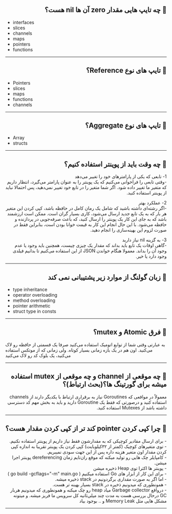
 <h2 dir="rtl"> 🌱 چه تایپ هایی مقدار zero آن ها nil هست؟</h2>

* interfaces
* slices
* channels
* maps
* pointers  
* functions

---

 <h2 dir="rtl"> 🌱 تایپ های نوع Reference؟</h2>  

* Pointers
* slices
* maps
* functions
* channels

---

 <h2 dir="rtl"> 🌱 تایپ های نوع Aggregate؟</h2>  

* Array 
* structs

---

<h2 dir="rtl">🌱 چه وقت باید از پوینتر استفاده کنیم؟</h2>
 <p dir="rtl">
1- تابعی که یکی از پارامترهای خود را تغییر می‌دهد
<br>
-وقتی تابعی را فراخوانی می‌کنیم که یک پوینتر را به عنوان پارامتر می‌گیرد، انتظار داریم که متغیر ما تغییر داده شود. اگر شما متغیر را در تابع خود تغییر نمی‌دهید، پس احتمالا نباید از پوینتر استفاده کنید.
 </p>
 <p dir="rtl">
2- عملکرد بهتر
<br>
-اگر رشته‌ای داشته باشید که شامل یک رمان کامل در حافظه باشد، کپی کردن این متغیر هر بار که به یک تابع جدید ارسال می‌شود، کاری بسیار گران است. ممکن است ارزشمند باشد که به جای این کار یک پوینتر را ارسال کنید، که باعث صرفه‌جویی در پردازنده و حافظه می‌شود. با این حال انجام این کار به قیمت خوانا بودن است، بنابراین فقط در صورت لزوم این بهینه‌سازی را انجام دهید.
  </p>
 <p dir="rtl">
3- به گزینه nil نیاز دارید
<br>
-گاهی اوقات یک تابع باید بداند که مقدار یک چیزی چیست، همچنین باید وجود یا عدم وجود آن را بداند. معمولا هنگام خواندن JSON از این استفاده می‌کنیم تا بدانیم فیلدی وجود دارد یا خیر.
 </p>

---

 <h2 dir="rtl"> 🌱 زبان گولنگ از موارد زیر پشتیبانی نمی کند</h2>

* type inheritance
* operator overloading
* method overloading
* pointer arithmetic
* struct type in consts

---

 <h2 dir="rtl"> 🌱 فرق Atomic و mutex؟</h2>  
 <p>
به عبارتی وقتی شما از توابع اتومیک استفاده می‌کنید صرفا یک قسمتی از حافظه رو لاک می‌کنید. اون هم در یک بازه زمانی بسیار کوتاه. ولی زمانی که از موتکس استفاده می‌کنید، یک بلوک کد رو لاک می‌کنید
 </p>

---

 <h2  dir="rtl"> 🌱 چه موقعی از channel و چه موقعی از mutex استفاده میشه برای گورتینگ ها؟(بحث ارتباط)؟ </h2>  
 <p  dir="rtl">
معمولاً در مواقعی که Goroutines نیاز به برقراری ارتباط با یکدیگر دارند از channels  استفاده کنید 
و درصورتی که فقط یک Goroutine دارید و باید به بخش مهم کد دسترسی داشته باشد از Mutexes استفاده کنید.
 </p>

---

 <h2  dir="rtl"> 🌱 چرا کپی کردن pointer کند تر از کپی کردن مقدار هست؟</h2>  
 <p   dir="rtl">
- برای ارسال مقادیر کوچیکی که به مقدارشون فقط نیاز داریم از پوینتر استفاده نکنیم. <br>
- توی متغیرهای کوچیک (کمتر از ۳۲کیلوبایت) کپی کردن یک پوینتر تقریبا به اندازه کپی کردن مقدار اون متغیر هزینه داره  پس از این جهت سودی نمیبریم.<br>
- کامپایلر چک هایی رو تولید میکنه که موقع ران‌تایم زمان dereferencing پوینتر اجرا میشن.<br>
- پوینتر ها اکثرا توی Heap ذخیره میشن<br>
- برای این کار از ابزار های Go استفاده میکنیم ( go build -gcflags="-m" main.go )<br>
- اما اگر به صورت مقداری برگردونیم در stack ذخیره میشه.<br>
- همونطوری که میدونیم ذخیره در stack بسیار بهینه تر هست.<br>
- درواقع Garbage collector میاد heap رو چک میکنه و همونطوری که میدونیم هربار GC درحال بررسی هست به مدت چند میلی‌ثانیه کل سرویس ما فریز میشه. و میتونه مشکل هایی مثل Memory Leak و .. بوجود بیاد<br>
 </p>

---
